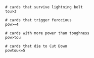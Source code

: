 ```scryfall-extended-multi
# cards that survive lightning bolt
tou>3

# cards that trigger ferocious
pow>=4

# cards with more power than toughness
pow>tou

# cards that die to Cut Down
powtou<=5
```
